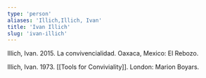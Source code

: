 ```yaml
---
type: 'person'
aliases: 'Illich,Illich, Ivan'
title: 'Ivan Illich'
slug: 'ivan-illich'
---
```


Illich, Ivan. 2015. La convivencialidad. Oaxaca, Mexico: El Rebozo. 

Illich, Ivan. 1973. [[Tools for Conviviality]]. London: Marion Boyars.